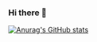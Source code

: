 ### Hi there 👋

[![Anurag's GitHub stats](https://github-readme-stats.vercel.app/api?username=yamankubra&show_icons=true&theme=algolia)](https://github.com/anuraghazra/github-readme-stats)


